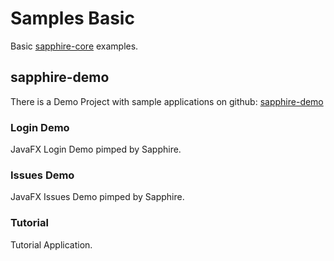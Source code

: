# Samples Basic

Basic [sapphire-core](https://github.com/sfxcode/sapphire-core) examples.

## sapphire-demo

There is a Demo Project with sample applications on github: [sapphire-demo](https://github.com/sfxcode/sapphire-demo)

### Login Demo

JavaFX Login Demo pimped by Sapphire.

### Issues Demo

JavaFX Issues Demo pimped by Sapphire.

### Tutorial

Tutorial Application.


